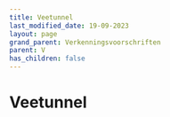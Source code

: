 ```yaml
---
title: Veetunnel
last_modified_date: 19-09-2023
layout: page
grand_parent: Verkenningsvoorschriften
parent: V
has_children: false
---
```


Veetunnel
=========

